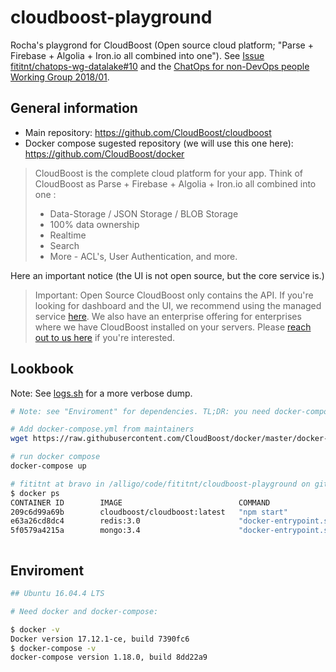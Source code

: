 # cloudboost-playground
Rocha's playgrond for CloudBoost (Open source cloud platform; "Parse + Firebase + Algolia + Iron.io all combined into one"). 
See [Issue fititnt/chatops-wg-datalake#10](https://github.com/fititnt/chatops-wg-datalake/issues/10) and
the [ChatOps for non-DevOps people Working Group 2018/01](https://github.com/fititnt/chatops-wg).

## General information

- Main repository: <https://github.com/CloudBoost/cloudboost>
- Docker compose sugested repository (we will use this one here): <https://github.com/CloudBoost/docker>

> CloudBoost is the complete cloud platform for your app. Think of CloudBoost as Parse + Firebase + Algolia + Iron.io all combined into one :
> 
> - Data-Storage / JSON Storage / BLOB Storage
> - 100% data ownership
> - Realtime
> - Search
> - More - ACL's, User Authentication, and more.

Here an important notice (the UI is not open source, but the core service is.)

> Important: Open Source CloudBoost only contains the API. If you're looking
for dashboard and the UI, we recommend using the managed service
[here](https://www.cloudboost.io/). We also have an enterprise offering for
enterprises where we have CloudBoost installed on your servers. Please
[reach out to us here](https://cloudboostio.typeform.com/to/Y4JOQD) if you're interested.


## Lookbook

Note: See [logs.sh](logs.sh) for a more verbose dump.

```bash
# Note: see "Enviroment" for dependencies. TL;DR: you need docker-compose

# Add docker-compose.yml from maintainers
wget https://raw.githubusercontent.com/CloudBoost/docker/master/docker-compose.yml

# run docker compose
docker-compose up

# fititnt at bravo in /alligo/code/fititnt/cloudboost-playground on git:master x [12:11:33]
$ docker ps
CONTAINER ID        IMAGE                          COMMAND                  CREATED             STATUS              PORTS                                                                        NAMES
209c6d99a69b        cloudboost/cloudboost:latest   "npm start"              21 minutes ago      Up 21 minutes       0.0.0.0:4730->4730/tcp, 0.0.0.0:80->4730/tcp                                 cloudboostplayground_api_1
e63a26cd8dc4        redis:3.0                      "docker-entrypoint.s…"   21 minutes ago      Up 21 minutes       0.0.0.0:6379->6379/tcp, 0.0.0.0:16379->16379/tcp, 0.0.0.0:26379->26379/tcp   cloudboostplayground_redis_1
5f0579a4215a        mongo:3.4                      "docker-entrypoint.s…"   21 minutes ago      Up 21 minutes       0.0.0.0:27017->27017/tcp                                                     cloudboostplayground_mongo_1



```

## Enviroment

```bash
## Ubuntu 16.04.4 LTS

# Need docker and docker-compose:

$ docker -v
Docker version 17.12.1-ce, build 7390fc6
$ docker-compose -v
docker-compose version 1.18.0, build 8dd22a9
```
